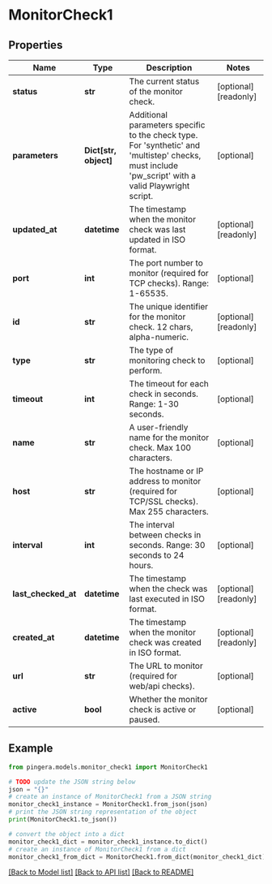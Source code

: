 # MonitorCheck1


## Properties

Name | Type | Description | Notes
------------ | ------------- | ------------- | -------------
**status** | **str** | The current status of the monitor check. | [optional] [readonly] 
**parameters** | **Dict[str, object]** | Additional parameters specific to the check type. For &#39;synthetic&#39; and &#39;multistep&#39; checks, must include &#39;pw_script&#39; with a valid Playwright script. | [optional] 
**updated_at** | **datetime** | The timestamp when the monitor check was last updated in ISO format. | [optional] [readonly] 
**port** | **int** | The port number to monitor (required for TCP checks). Range: 1-65535. | [optional] 
**id** | **str** | The unique identifier for the monitor check. 12 chars, alpha-numeric. | [optional] [readonly] 
**type** | **str** | The type of monitoring check to perform. | [optional] 
**timeout** | **int** | The timeout for each check in seconds. Range: 1-30 seconds. | [optional] 
**name** | **str** | A user-friendly name for the monitor check. Max 100 characters. | [optional] 
**host** | **str** | The hostname or IP address to monitor (required for TCP/SSL checks). Max 255 characters. | [optional] 
**interval** | **int** | The interval between checks in seconds. Range: 30 seconds to 24 hours. | [optional] 
**last_checked_at** | **datetime** | The timestamp when the check was last executed in ISO format. | [optional] [readonly] 
**created_at** | **datetime** | The timestamp when the monitor check was created in ISO format. | [optional] [readonly] 
**url** | **str** | The URL to monitor (required for web/api checks). | [optional] 
**active** | **bool** | Whether the monitor check is active or paused. | [optional] 

## Example

```python
from pingera.models.monitor_check1 import MonitorCheck1

# TODO update the JSON string below
json = "{}"
# create an instance of MonitorCheck1 from a JSON string
monitor_check1_instance = MonitorCheck1.from_json(json)
# print the JSON string representation of the object
print(MonitorCheck1.to_json())

# convert the object into a dict
monitor_check1_dict = monitor_check1_instance.to_dict()
# create an instance of MonitorCheck1 from a dict
monitor_check1_from_dict = MonitorCheck1.from_dict(monitor_check1_dict)
```
[[Back to Model list]](../README.md#documentation-for-models) [[Back to API list]](../README.md#documentation-for-api-endpoints) [[Back to README]](../README.md)


